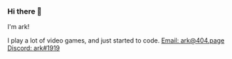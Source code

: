### Hi there 👋

I'm ark! 

I play a lot of video games, and just started to code.
[Email: ark@404.page](https://github.com/ark-404)
[Discord: ark#1919](https://github.com/ark-404)




<!--
**ark-404/ark-404** is a ✨ _special_ ✨ repository because its `README.md` (this file) appears on your GitHub profile.

